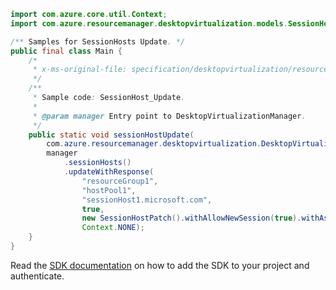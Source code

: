 ```java
import com.azure.core.util.Context;
import com.azure.resourcemanager.desktopvirtualization.models.SessionHostPatch;

/** Samples for SessionHosts Update. */
public final class Main {
    /*
     * x-ms-original-file: specification/desktopvirtualization/resource-manager/Microsoft.DesktopVirtualization/preview/2021-09-03-preview/examples/SessionHost_Update.json
     */
    /**
     * Sample code: SessionHost_Update.
     *
     * @param manager Entry point to DesktopVirtualizationManager.
     */
    public static void sessionHostUpdate(
        com.azure.resourcemanager.desktopvirtualization.DesktopVirtualizationManager manager) {
        manager
            .sessionHosts()
            .updateWithResponse(
                "resourceGroup1",
                "hostPool1",
                "sessionHost1.microsoft.com",
                true,
                new SessionHostPatch().withAllowNewSession(true).withAssignedUser("user1@microsoft.com"),
                Context.NONE);
    }
}
```

Read the [SDK documentation](https://github.com/Azure/azure-sdk-for-java/blob/azure-resourcemanager-desktopvirtualization_1.0.0-beta.1/sdk/desktopvirtualization/azure-resourcemanager-desktopvirtualization/README.md) on how to add the SDK to your project and authenticate.
